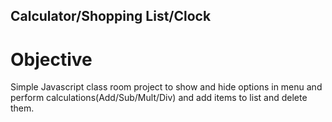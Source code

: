 ## Calculator/Shopping List/Clock

# Objective 
Simple Javascript class room project to show and hide options in menu and perform calculations(Add/Sub/Mult/Div) and add items to list and delete them.
